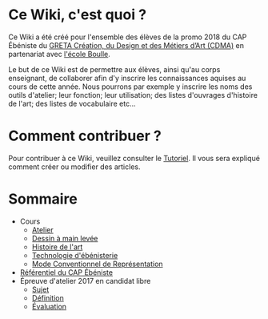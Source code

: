 <!-- TITLE: Accueil -->
<!-- SUBTITLE: Présentation et structure du Wiki -->

# Ce Wiki, c'est quoi ?

Ce Wiki a été créé pour l'ensemble des élèves de la promo 2018 du CAP Ébéniste du [GRETA Création, du Design et des Métiers d’Art (CDMA)](https://www.cdma.greta.fr "Site du GRETA CDMA") en partenariat avec [l'école Boulle](https://fr.wikipedia.org/wiki/%C3%89cole_Boulle "Page Wikipedia de l'école Boulle").

Le but de ce Wiki est de permettre aux élèves, ainsi qu'au corps enseignant, de collaborer afin d'y inscrire les connaissances aquises au cours de cette année.
Nous pourrons par exemple y inscrire les noms des outils d'atelier; leur fonction; leur utilisation; des listes d'ouvrages d'histoire de l'art; des listes de vocabulaire etc...


# Comment contribuer ?

Pour contribuer à ce Wiki, veuillez consulter le [Tutoriel](/tuto/page-wiki). Il vous sera expliqué comment créer ou modifier des articles.

# Sommaire
* Cours
  * [Atelier](cours/atelier)
  * [Dessin à main levée](cours/dessin-a-main-levee)
  * [Histoire de l'art](cours/histoire-de-l-art)
  * [Technologie d'ébénisterie](cours/technologie-d-ebenisterie)
  * [Mode Conventionnel de Représentation](cours/mode-conventionnel-de-representation)
* [Référentiel du CAP Ébéniste](/uploads/referentiel-cap-ebeniste.pdf "Referentiel Cap Ebeniste")
* Épreuve d'atelier 2017 en candidat libre
	* [Sujet](/uploads/examen-2017-candidat-libre-sujet.pdf "Sujet")
	* [Définition](/uploads/examen-2017-candidat-libre-definition.pdf "Définition")
	* [Évaluation](/uploads/examen-2017-candidat-libre-evaluation.pdf "Évaluation")

